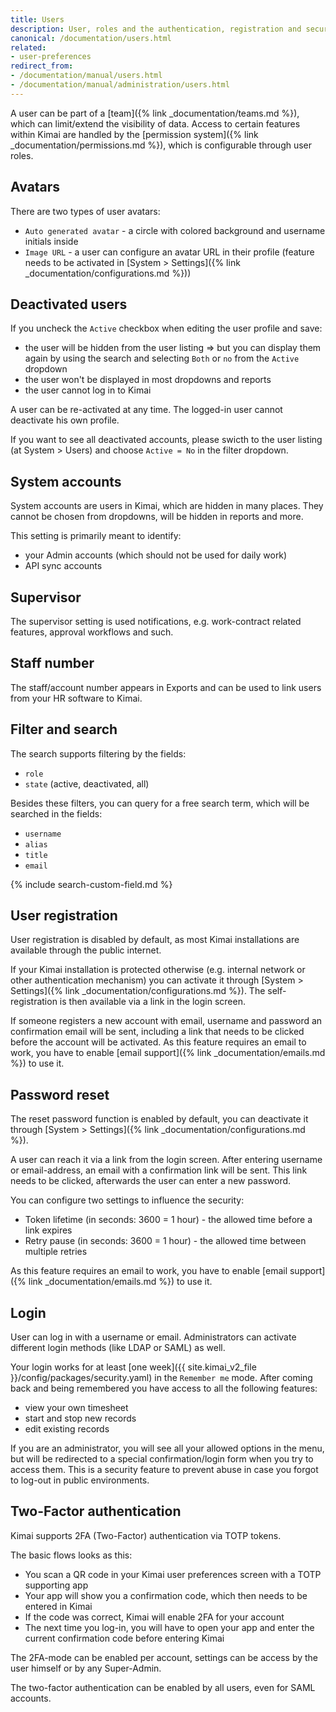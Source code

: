 ```yaml
---
title: Users
description: User, roles and the authentication, registration and security system in Kimai
canonical: /documentation/users.html
related:
- user-preferences
redirect_from:
- /documentation/manual/users.html
- /documentation/manual/administration/users.html
---
```


A user can be part of a [team]({% link _documentation/teams.md %}), which can limit/extend the visibility of data.
Access to certain features within Kimai are handled by the [permission system]({% link _documentation/permissions.md %}), which is configurable through user roles.

## Avatars

There are two types of user avatars:

- `Auto generated avatar` - a circle with colored background and username initials inside
- `Image URL` - a user can configure an avatar URL in their profile (feature needs to be activated in [System > Settings]({% link _documentation/configurations.md %}))

## Deactivated users

If you uncheck the `Active` checkbox when editing the user profile and save:
- the user will be hidden from the user listing => but you can display them again by using the search and selecting `Both` or `no` from the `Active` dropdown
- the user won't be displayed in most dropdowns and reports
- the user cannot log in to Kimai

A user can be re-activated at any time. The logged-in user cannot deactivate his own profile.

If you want to see all deactivated accounts, please swicth to the user listing (at System > Users) and choose `Active = No` in the filter dropdown. 

## System accounts

System accounts are users in Kimai, which are hidden in many places. They cannot be chosen from dropdowns, 
will be hidden in reports and more.

This setting is primarily meant to identify:

- your Admin accounts (which should not be used for daily work)
- API sync accounts

## Supervisor

The supervisor setting is used notifications, e.g. work-contract related features, approval workflows and such.

## Staff number

The staff/account number appears in Exports and can be used to link users from your HR software to Kimai. 

## Filter and search

The search supports filtering by the fields:
- `role`
- `state` (active, deactivated, all)

Besides these filters, you can query for a free search term, which will be searched in the fields:
- `username`
- `alias`
- `title`
- `email`

{% include search-custom-field.md %}

## User registration

User registration is disabled by default, as most Kimai installations are available through the public internet.

If your Kimai installation is protected otherwise (e.g. internal network or other authentication mechanism) you can
activate it through [System > Settings]({% link _documentation/configurations.md %}). The self-registration is then available via a link in the login screen.

If someone registers a new account with email, username and password an confirmation email will be sent, including a link that needs to be clicked before the account will be activated.
As this feature requires an email to work, you have to enable [email support]({% link _documentation/emails.md %}) to use it.

## Password reset

The reset password function is enabled by default, you can deactivate it through [System > Settings]({% link _documentation/configurations.md %}).

A user can reach it via a link from the login screen. After entering username or email-address, an email with a confirmation link will be sent.
This link needs to be clicked, afterwards the user can enter a new password.

You can configure two settings to influence the security:

- Token lifetime (in seconds: 3600 = 1 hour) - the allowed time before a link expires
- Retry pause (in seconds: 3600 = 1 hour) - the allowed time between multiple retries

As this feature requires an email to work, you have to enable [email support]({% link _documentation/emails.md %}) to use it.

## Login

User can log in with a username or email. Administrators can activate different login methods (like LDAP or SAML) as well.

Your login works for at least [one week]({{ site.kimai_v2_file }}/config/packages/security.yaml) in the `Remember me` mode.
After coming back and being remembered you have access to all the following features:

- view your own timesheet
- start and stop new records
- edit existing records

If you are an administrator, you will see all your allowed options in the menu, but will be redirected to a special confirmation/login
form when you try to access them. This is a security feature to prevent abuse in case you forgot to log-out in public environments.

## Two-Factor authentication

Kimai supports 2FA (Two-Factor) authentication via TOTP tokens.

The basic flows looks as this: 
- You scan a QR code in your Kimai user preferences screen with a TOTP supporting app
- Your app will show you a confirmation code, which then needs to be entered in Kimai
- If the code was correct, Kimai will enable 2FA for your account 
- The next time you log-in, you will have to open your app and enter the current confirmation code before entering Kimai 

The 2FA-mode can be enabled per account, settings can be access by the user himself or by any Super-Admin.

The two-factor authentication can be enabled by all users, even for SAML accounts. 
